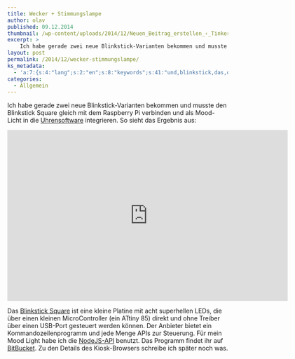 ```yaml
---
title: Wecker + Stimmungslampe
author: olav
published: 09.12.2014
thumbnail: /wp-content/uploads/2014/12/Neuen_Beitrag_erstellen_‹_Tinkerthon_—_WordPress-212x212.png
excerpt: >
    Ich habe gerade zwei neue Blinkstick-Varianten bekommen und musste den Blinkstick Square gleich mit dem Raspberry Pi verbinden und als Mood-Licht in die Uhrensoftware integrieren.
layout: post
permalink: /2014/12/wecker-stimmungslampe/
ks_metadata:
  - 'a:7:{s:4:"lang";s:2:"en";s:8:"keywords";s:41:"und,blinkstick,das,die,ich,einen,den,habe";s:19:"keywords_autoupdate";i:1;s:11:"description";s:150:"und musste den Blinkstick Square gleich mit dem Raspberry Pi verbinden und als Mood-Licht in die Uhrensoftware integrieren. So sieht das Ergebnis aus:";s:22:"description_autoupdate";i:1;s:5:"title";s:0:"";s:6:"robots";s:12:"index,follow";}'
categories:
  - Allgemein
---
```

Ich habe gerade zwei neue Blinkstick-Varianten bekommen und musste den Blinkstick Square gleich mit dem Raspberry Pi verbinden und als Mood-Licht in die [Uhrensoftware][1] integrieren. So sieht das Ergebnis aus:

<div class="clearfix"></div>

<div class="youtube thumbnail img-responsive center-block">
    <iframe class="youtube-player" type="text/html" width="640" height="390" src="https://www.youtube.com/embed/5N10kAwQbTM?version=3&amp;rel=1&amp;fs=1&amp;showsearch=0&amp;showinfo=1&amp;iv_load_policy=1&amp;wmode=transparent" frameborder="0" allowfullscreen="true"></iframe>
</div>

Das [Blinkstick Square][2] ist eine kleine Platine mit acht superhellen LEDs, die über einen kleinen MicroController (ein ATtiny 85) direkt und ohne Treiber über einen USB-Port gesteuert werden können. Der Anbieter bietet ein Kommandozeilenprogramm und jede Menge APIs zur Steuerung. Für mein Mood Light habe ich die [NodeJS-API][3] benutzt. Das Programm findet ihr auf [BitBucket][4]. Zu den Details des Kiosk-Browsers schreibe ich später noch was.

 [1]: /2014/11/ein-internet-wecker-mit-raspberry-pi/
 [2]: https://www.blinkstick.com/products/blinkstick-square
 [3]: https://github.com/arvydas/blinkstick-node
 [4]: https://bitbucket.org/olav/lenas-uhr
